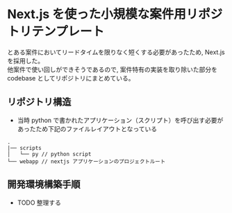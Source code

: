 # Next.js を使った小規模な案件用リポジトリテンプレート

とある案件においてリードタイムを限りなく短くする必要があったため, Next.js を採用した。<br>
他案件で使い回しができそうであるので, 案件特有の実装を取り除いた部分を codebase としてリポジトリにまとめている。

## リポジトリ構造

* 当時 python で書かれたアプリケーション（スクリプト）を呼び出す必要があったため下記のファイルレイアウトとなっている

```
.
|── scripts
│   └── py // python script
└── webapp // nextjs アプリケーションのプロジェクトルート
```

## 開発環境構築手順

* TODO 整理する
